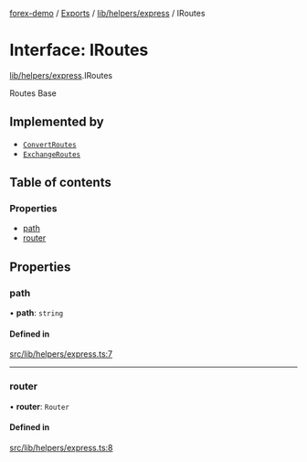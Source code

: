 [forex-demo](../README.md) / [Exports](../modules.md) / [lib/helpers/express](../modules/lib_helpers_express.md) / IRoutes

# Interface: IRoutes

[lib/helpers/express](../modules/lib_helpers_express.md).IRoutes

Routes Base

## Implemented by

- [`ConvertRoutes`](../classes/convert_routes.ConvertRoutes.md)
- [`ExchangeRoutes`](../classes/exchange_routes.ExchangeRoutes.md)

## Table of contents

### Properties

- [path](lib_helpers_express.IRoutes.md#path)
- [router](lib_helpers_express.IRoutes.md#router)

## Properties

### path

• **path**: `string`

#### Defined in

[src/lib/helpers/express.ts:7](https://github.com/suphero/forex-demo/blob/14e963f/src/lib/helpers/express.ts#L7)

---

### router

• **router**: `Router`

#### Defined in

[src/lib/helpers/express.ts:8](https://github.com/suphero/forex-demo/blob/14e963f/src/lib/helpers/express.ts#L8)
